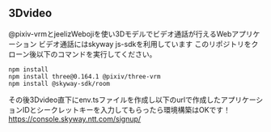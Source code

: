 ## 3Dvideo
@pixiv-vrmとjeelizWebojiを使い3Dモデルでビデオ通話が行えるWebアプリケーション
ビデオ通話にはskyway js-sdkを利用しています
このリポジトリをクローン後以下のコマンドを実行してください。
```shell
npm install  
npm install three@0.164.1 @pixiv/three-vrm
npm install @skyway-sdk/room
```

その後3Dvideo直下にenv.tsファイルを作成し以下のurlで作成したアプリケーションIDとシークレットキーを入力してもらったら環境構築はOKです！
https://console.skyway.ntt.com/signup/
